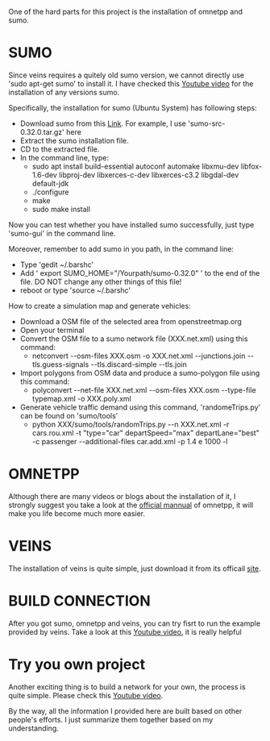 One of the hard parts for this project is the installation of omnetpp and sumo. 

# SUMO

Since veins requires a quitely old sumo version, we cannot directly use 'sudo apt-get sumo' to install it. I have checked this [Youtube video](https://www.youtube.com/watch?v=yVEthJz9hLc) for the installation of any versions sumo. 

Specifically, the installation for sumo (Ubuntu System) has following steps:

  * Download sumo from this [Link](https://sourceforge.net/projects/sumo/files/sumo/). For example, I use 'sumo-src-0.32.0.tar.gz' here
  * Extract the sumo installation file.
  * CD to the extracted file.
  * In the command line, type:
      * sudo apt install build-essential autoconf automake libxmu-dev libfox-1.6-dev libproj-dev libxerces-c-dev libxerces-c3.2 libgdal-dev default-jdk 
      * ./configure
      * make
      * sudo make install

Now you can test whether you have installed sumo successfully, just type 'sumo-gui' in the command line.

Moreover, remember to add sumo in you path, in the command line:
  * Type 'gedit ~/.barshc'
  * Add ' export SUMO_HOME="/Yourpath/sumo-0.32.0" ' to the end of the file. DO NOT change any other things of this file!
  * reboot or type 'source ~/.barshc'

How to create a simulation map and generate vehicles:
* Download a OSM file of the selected area from openstreetmap.org
* Open your terminal
* Convert the OSM file to a sumo network file (XXX.net.xml) using this command:
  * netconvert --osm-files XXX.osm -o XXX.net.xml --junctions.join --tls.guess-signals --tls.discard-simple --tls.join
* Import polygons from OSM data and produce a sumo-polygon file using this command:
  * polyconvert --net-file XXX.net.xml --osm-files XXX.osm --type-file typemap.xml -o XXX.poly.xml
* Generate vehicle traffic demand using this command, 'randomeTrips.py' can be found on 'sumo/tools' 
  * python XXX/sumo/tools/randomTrips.py --n XXX.net.xml -r cars.rou.xml -t "type=\"car\" departSpeed=\"max\" departLane=\"best\" -c passenger --additional-files car.add.xml -p 1.4 e 1000 -l

# OMNETPP

Although there are many videos or blogs about the installation of it, I strongly suggest you take a look at the [official mannual](https://doc.omnetpp.org/omnetpp/InstallGuide.pdf) of omnetpp, it will make you life become much more easier.

# VEINS

The installation of veins is quite simple, just download it from its officail [site](https://veins.car2x.org/tutorial/).

# BUILD CONNECTION

After you got sumo, omnetpp and veins, you can try fisrt to run the example provided by veins. Take a look at this [Youtube video](https://www.youtube.com/watch?v=a6te888H7IM&t=431s), it is really helpful

# Try you own project

Another exciting thing is to build a network for your own, the process is quite simple. Please check this [Youtube video](https://www.youtube.com/watch?v=Mh4WnY4KY4Y&list=WL&index=24&t=0s).

By the way, all the information I provided here are built based on other people's efforts. I just summarize them together based on my understanding.
